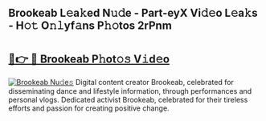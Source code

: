 ## Brookeab L𝚎a𝚔ed N𝚞𝚍e - Part-eyX Vi𝚍𝚎o L𝚎a𝚔s - H𝚘𝚝 O𝚗𝚕yf𝚊ns P𝚑𝚘tos 2rPnm

# <h2><a href="http://kf1wdt.oniu.top/?m=Brookeab">🔗👉 🔴 Brookeab P𝚑ot𝚘𝚜 V𝚒d𝚎o</a></h2>

[![Brookeab Nu𝚍e𝚜](https://i.imgur.com/0qMVB7G.gif)](http://kf1wdt.oniu.top/?m=Brookeab)
Digital content creator Brookeab, celebrated for disseminating dance and lifestyle information, through performances and personal vlogs. Dedicated activist Brookeab, celebrated for their tireless efforts and passion for creating positive change.  
